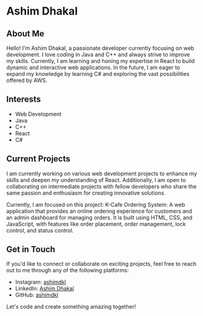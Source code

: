 # Ashim Dhakal

## About Me

Hello! I'm Ashim Dhakal, a passionate developer currently focusing on web development. I love coding in Java and C++ and always strive to improve my skills. Currently, I am learning and honing my expertise in React to build dynamic and interactive web applications. In the future, I am eager to expand my knowledge by learning C# and exploring the vast possibilities offered by AWS.

## Interests

- Web Development
- Java
- C++
- React
- C#

## Current Projects

I am currently working on various web development projects to enhance my skills and deepen my understanding of React. Additionally, I am open to collaborating on intermediate projects with fellow developers who share the same passion and enthusiasm for creating innovative solutions.

Currently, I am focused on this project:
K-Cafe Ordering System: A web application that provides an online ordering experience for customers and an admin dashboard for managing orders. It is built using HTML, CSS, and JavaScript, with features like order placement, order management, lock control, and status control.

## Get in Touch

If you'd like to connect or collaborate on exciting projects, feel free to reach out to me through any of the following platforms:

- Instagram: [ashimdkl](https://www.instagram.com/ashimdkl/)
- LinkedIn: [Ashim Dhakal](https://www.linkedin.com/in/ashim-dhakal-678016259/)
- GitHub: [ashimdkl](https://github.com/ashimdkl)

Let's code and create something amazing together!
